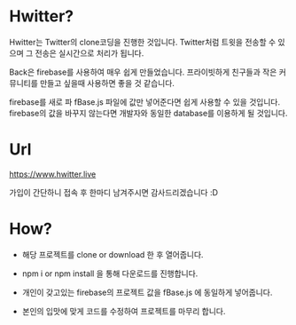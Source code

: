 # Hwitter?

Hwitter는 Twitter의 clone코딩을 진행한 것입니다. Twitter처럼 트윗을 전송할 수 있으며 그 전송은 실시간으로 처리가 됩니다.

Back은 firebase를 사용하여 매우 쉽게 만들었습니다. 프라이빗하게 친구들과 작은 커뮤니티를 만들고 싶을때 사용하면 좋을 것 같습니다.

firebase를 새로 파 fBase.js 파일에 값만 넣어준다면 쉽게 사용할 수 있을 것입니다. firebase의 값을 바꾸지 않는다면 개발자와 동일한 database를 이용하게 될 것입니다.

# Url

https://www.hwitter.live

가입이 간단하니 접속 후 한마디 남겨주시면 감사드리겠습니다 :D

# How?

-   해당 프로젝트를 clone or download 한 후 열어줍니다.

-   npm i or npm install 을 통해 다운로드를 진행합니다.

-   개인이 갖고있는 firebase의 프로젝트 값을 fBase.js 에 동일하게 넣어줍니다.

-   본인의 입맛에 맞게 코드를 수정하여 프로젝트를 마무리 합니다.
